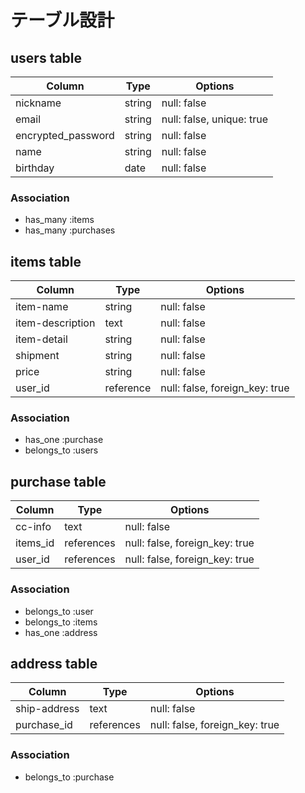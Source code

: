 # テーブル設計

## users table

| Column             | Type   | Options                   |
| ------------------ | ------ | ------------------------- |
| nickname           | string | null: false               |
| email              | string | null: false, unique: true |
| encrypted_password | string | null: false               |
| name               | string | null: false               | 
| birthday           | date   | null: false               |

### Association

- has_many :items
- has_many :purchases

## items table

| Column           | Type       | Options                        |
| ---------------- | ---------- | ------------------------------ |
| item-name        | string     | null: false                    |
| item-description | text       | null: false                    |
| item-detail      | string     | null: false                    |
| shipment         | string     | null: false                    |
| price            | string     | null: false                    |
| user_id          | reference  | null: false, foreign_key: true |

### Association

- has_one :purchase
- belongs_to :users

## purchase table

| Column    | Type       | Options                        |
| --------- | ---------- | ------------------------------ |
| cc-info   | text       | null: false                    |
| items_id  | references | null: false, foreign_key: true |
| user_id   | references | null: false, foreign_key: true |

### Association

- belongs_to :user
- belongs_to :items
- has_one :address

## address table

| Column         | Type       | Options                        |
| -------------- | ---------- | ------------------------------ |
| ship-address   | text       | null: false                    |
| purchase_id    | references | null: false, foreign_key: true |

### Association

- belongs_to :purchase